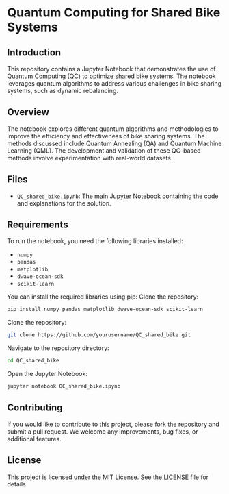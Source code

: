 # Quantum Computing for Shared Bike Systems

## Introduction

This repository contains a Jupyter Notebook that demonstrates the use of Quantum Computing (QC) to optimize shared bike systems. The notebook leverages quantum algorithms to address various challenges in bike sharing systems, such as dynamic rebalancing.

## Overview

The notebook explores different quantum algorithms and methodologies to improve the efficiency and effectiveness of bike sharing systems. The methods discussed include Quantum Annealing (QA) and Quantum Machine Learning (QML). The development and validation of these QC-based methods involve experimentation with real-world datasets.

## Files

- `QC_shared_bike.ipynb`: The main Jupyter Notebook containing the code and explanations for the solution.

## Requirements

To run the notebook, you need the following libraries installed:

- `numpy`
- `pandas`
- `matplotlib`
- `dwave-ocean-sdk`
- `scikit-learn`

You can install the required libraries using pip:
Clone the repository:
```bash
pip install numpy pandas matplotlib dwave-ocean-sdk scikit-learn
```
Clone the repository:
```bash
git clone https://github.com/yourusername/QC_shared_bike.git

```
Navigate to the repository directory:
```bash
cd QC_shared_bike

```
Open the Jupyter Notebook:
```bash
jupyter notebook QC_shared_bike.ipynb

```

## Contributing
If you would like to contribute to this project, please fork the repository and submit a pull request. We welcome any improvements, bug fixes, or additional features.

## License
This project is licensed under the MIT License. See the [LICENSE](LICENSE) file for details.
